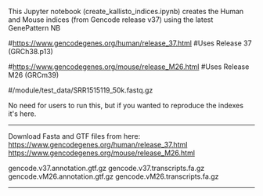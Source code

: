 This Jupyter notebook (create_kallisto_indices.ipynb) creates the Human and Mouse indices (from Gencode release v37) using the latest GenePattern NB

#https://www.gencodegenes.org/human/release_37.html
#Uses Release 37 (GRCh38.p13)

#https://www.gencodegenes.org/mouse/release_M26.html
#Uses Release M26 (GRCm39)

#/module/test_data/SRR1515119_50k.fastq.gz

No need for users to run this, but if you wanted to reproduce the indexes it's here.

---
Download Fasta and GTF files from here: https://www.gencodegenes.org/human/release_37.html https://www.gencodegenes.org/mouse/release_M26.html

gencode.v37.annotation.gtf.gz
gencode.v37.transcripts.fa.gz
gencode.vM26.annotation.gtf.gz
gencode.vM26.transcripts.fa.gz

---
